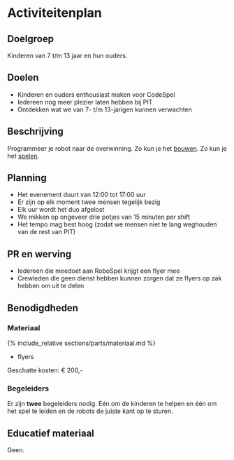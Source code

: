 # <a name="activiteitenplan"></a>Activiteitenplan

## Doelgroep

Kinderen van 7 t/m 13 jaar en hun ouders.

## Doelen

* Kinderen en ouders enthousiast maken voor CodeSpel
* Iedereen nog meer plezier laten hebben bij PIT
* Ontdekken wat we van 7- t/m 13-jarigen kunnen verwachten

## Beschrijving

Programmeer je robot naar de overwinning.
Zo kun je het [bouwen](#bouwen).
Zo kun je het [spelen](#spelen).

## Planning

* Het evenement duurt van 12:00 tot 17:00 uur
* Er zijn op elk moment twee mensen tegelijk bezig
* Elk uur wordt het duo afgelost
* We mikken op ongeveer drie potjes van 15 minuten per shift
* Het tempo mag best hoog (zodat we mensen niet te lang weghouden van de rest van PIT)

## PR en werving

* Iedereen die meedoet aan RoboSpel krijgt een flyer mee
* Crewleden die geen dienst hebben kunnen zorgen dat ze flyers op zak hebben om uit te delen

## Benodigdheden

### Materiaal

{% include_relative sections/parts/materiaal.md %}
* flyers

Geschatte kosten: &euro; 200,-

### Begeleiders

Er zijn **twee** begeleiders nodig.
E&eacute;n om de kinderen te helpen en &eacute;&eacute;n om het spel te leiden en de robots de juiste kant op te sturen.

## Educatief materiaal

Geen.